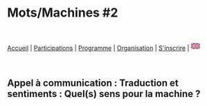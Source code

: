 # Mots/Machines #2

<br>

[Accueil](https://motsmachines.github.io/2020/fr) | [Participations](https://motsmachines.github.io/2020/fr/cfp) | [Programme](https://motsmachines.github.io/2020/fr/program) | [Organisation](https://motsmachines.github.io/2020/fr/orga) | [S'inscrire](https://motsmachines.github.io/2020/fr/registration) | [<img src="EN.png" width="20">](https://motsmachines.github.io/2020/fr)

<br>

## Appel à communication : Traduction et sentiments : Quel(s) sens pour la machine ?
